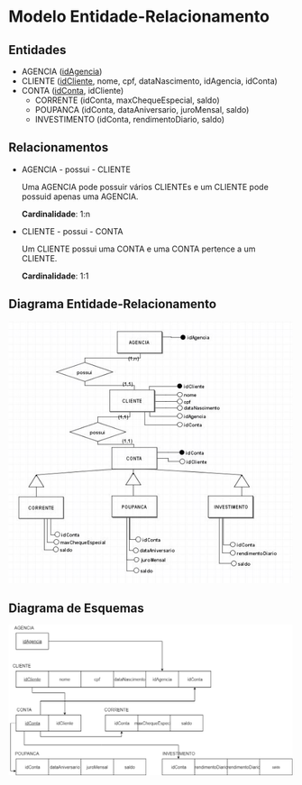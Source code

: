 # Modelo Entidade-Relacionamento

## Entidades

- AGENCIA (<u>idAgencia</u>)
- CLIENTE (<u>idCliente</u>, nome, cpf, dataNascimento, idAgencia, idConta)
- CONTA (<u>idConta</u>, idCliente)
    - CORRENTE (idConta, maxChequeEspecial, saldo)
    - POUPANCA (idConta, dataAniversario, juroMensal, saldo)
    - INVESTIMENTO (idConta, rendimentoDiario, saldo)

## Relacionamentos

- AGENCIA - possui - CLIENTE

    Uma AGENCIA pode possuir vários CLIENTEs e um CLIENTE pode possuid apenas uma AGENCIA.
    
    **Cardinalidade**: 1:n

- CLIENTE - possui - CONTA

    Um CLIENTE possui uma CONTA e uma CONTA pertence a um CLIENTE.
    
    **Cardinalidade**: 1:1

## Diagrama Entidade-Relacionamento

![DER](DER.JPG)

## Diagrama de Esquemas

![Diagrama](DiagramaER.PNG)